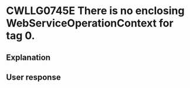 # CWLLG0745E There is no enclosing WebServiceOperationContext for tag 0.

## Explanation

## User response